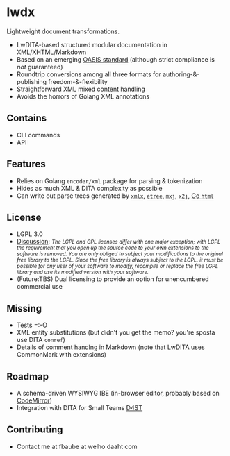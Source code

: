 # lwdx
Lightweight document transformations. 
* LwDITA-based structured modular documentation in XML/XHTML/Markdown 
* Based on an emerging [OASIS standard](https://github.com/oasis-open/dita-lightweight) (although strict compliance is _not_ guaranteed) 
* Roundtrip conversions among all three formats for authoring-&-publishing freedom-&-flexibility 
* Straightforward XML mixed content handling 
* Avoids the horrors of Golang XML annotations 
## Contains 
* CLI commands
* API
## Features
* Relies on Golang `encoder/xml` package for parsing & tokenization
* Hides as much XML & DITA complexity as possible
* Can write out parse trees generated by [`xmlx`](https://github.com/jteeuwen/go-pkg-xmlx), [`etree`](https://github.com/beevik/etree), [`mxj`](https://github.com/clbanning/mxj), [`x2j`](https://github.com/clbanning/mxj/tree/master/x2j), [Go `html`](https://godoc.org/golang.org/x/net/html)
## License
* LGPL 3.0 
* [Discussion](https://www.whitesourcesoftware.com/whitesource-blog/top-10-gpl-questions-answered/): <i><small>The LGPL and GPL licenses differ with one major exception; with LGPL the requirement that you open up the source code to your own extensions to the software is removed. You are only obliged to subject your modifications to the original free library to the LGPL. Since the free library is always subject to the LGPL, it must be possible for any user of your software to modify, recompile or replace the free LGPL library and use its modified version with your software.</small></i>
* (Future:TBS) Dual licensing to provide an option for unencumbered commercial use 
## Missing
* Tests =:-O 
* XML entity substitutions (but didn't you get the memo? you're sposta use DITA `conref`)
* Details of comment handlng in Markdown (note that LwDITA uses CommonMark with extensions) 
## Roadmap 
* A schema-driven WYSIWYG IBE (in-browser editor, probably based on [CodeMirror](https://codemirror.net/demo/xmlcomplete.html)) 
* Integration with DITA for Small Teams [D4ST](http://www.dita-for-small-teams.org/)
## Contributing
* Contact me at fbaube at welho daaht com 

